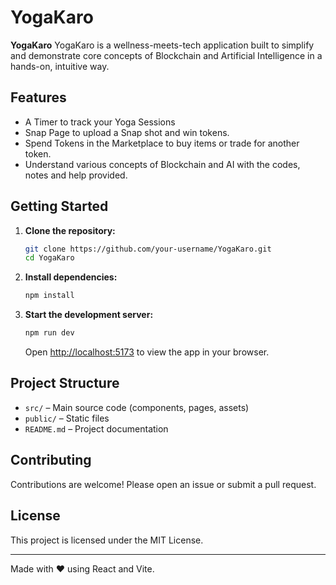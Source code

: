 # YogaKaro

**YogaKaro** YogaKaro is a wellness-meets-tech application built to simplify and demonstrate core concepts of Blockchain and Artificial Intelligence in a hands-on, intuitive way.

## Features

- A Timer to track your Yoga Sessions
- Snap Page to upload a Snap shot and win tokens.
- Spend Tokens in the Marketplace to buy items or trade for another token.
- Understand various concepts of Blockchain and AI with the codes, notes and help provided.

## Getting Started

1. **Clone the repository:**
    ```bash
    git clone https://github.com/your-username/YogaKaro.git
    cd YogaKaro
    ```

2. **Install dependencies:**
    ```bash
    npm install
    ```

3. **Start the development server:**
    ```bash
    npm run dev
    ```
    Open [http://localhost:5173](http://localhost:5173) to view the app in your browser.

## Project Structure

- `src/` – Main source code (components, pages, assets)
- `public/` – Static files
- `README.md` – Project documentation

## Contributing

Contributions are welcome! Please open an issue or submit a pull request.

## License

This project is licensed under the MIT License.

---

Made with ❤️ using React and Vite.